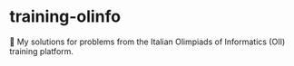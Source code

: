 # training-olinfo
🧮 My solutions for problems from the Italian Olimpiads of Informatics (OII) training platform.
